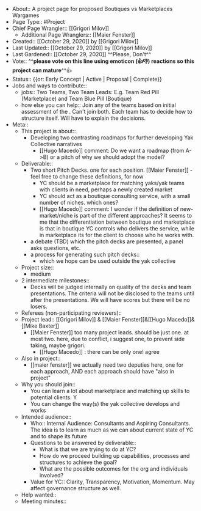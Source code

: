 - About:: A project page for proposed Boutiques vs Marketplaces Wargames
- Page Type:: #Project
- Chief Page Wrangler:: [[Grigori Milov]]
    - Additional Page Wranglers:: [[Maier Fenster]]
- Created:: [[October 29, 2020]] by [[Grigori Milov]]
- Last Updated:: [[October 29, 2020]] by [[Grigori Milov]]
- Last Gardened:: [[October 29, 2020]] ^^Please, Don't^^
- Vote:: ^^**please vote on this line using emoticon (👍👎) reactions so this project can mature**^^👍
- Status:: {{or: Early Concept | Active | Proposal | Complete}}
- Jobs and ways to contribute::
    - jobs:: Two Teams, Two Team Leads: E.g. Team Red Pill (Marketplace) and Team Blue Pill (Boutique)
    - how else you can help:: Join any of the teams based on initial assessment of the . Can't join both. Each team has to decide how to structure itself. Will have to explain the decisions.
- Meta::
    - This project is about::
        - Developing two contrasting roadmaps for further developing Yak Collective narratives
            - [[Hugo Macedo]] comment: Do we want a roadmap (from A->B) or a pitch of why we should adopt the model?
    - Deliverable::
        - Two short Pitch Decks. one for each position. [[Maier Fenster]] - feel free to change these definitions, for now
            - YC should be a marketplace for matching yaks/yak teams with clients in need, perhaps a newly created market
            - YC should act as a boutique consulting service, with a small number of niches. which ones?
            - [[Hugo Macedo]] comment: I wonder if the definition of new-market/niche is part of the different approaches? It seems to me that the differentiation between boutique and marketplace is that in boutique YC controls who delivers the service, while in marketplace its for the client to choose who he works with. 
        - a debate (TBD) which the pitch decks are presented, a panel asks questions, etc.
        - a process for generating such pitch decks::
            - which we hope can be used outside the yak collective
    - Project size::
        - medium
    - 2 intermediate milestones::
        - Decks will be judged internally on quality of the decks and team presentations. The criteria will not be disclosed to the teams until after the presentations. We will have scores but there will be no losers. 
    - Referees (non-participating reviewers)::
    - Project lead:: [[Grigori Milov]] & [[Maier Fenster]]&[[Hugo Macedo]]&[[Mike Baxter]]
        - [[Maier Fenster]] too many project leads. should be just one. at most two. here, due to conflict, i suggest one, to prevent side taking, maybe grigori.
            - [[Hugo Macedo]] : there can be only one! agree
    - Also in project:: 
        - [[maier fenster]] we actually need two deputies here, one for each approach, AND each approach should have "also in project"
    - Why you should join::
        - You can learn a lot about marketplace and matching up skills to potential clients. Y
        - You can change the way(s) the yak collective develops and works
    - Intended audience::
        - Who:: Internal Audience: Consultants and Aspiring Consultants. The idea is to learn as much as we can about current state of YC and to shape its future
        - Questions to be answered by deliverable::
            - What is that we are trying to do at YC?
            - How do we proceed building up capabilities, processes and structures to achieve the goal?
            - What are the possible outcomes for the org and individuals involved?
        - Value for YC:: Clarity, Transparency, Motivation, Momentum. May affect governance structure as well. 
    - Help wanted::
    - Meeting minutes::

